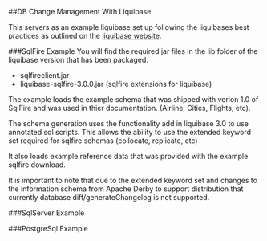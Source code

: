 ##DB Change Management With Liquibase

This servers as an example liquibase set up following the liquibases best practices as outlined on the [liquibase website](http://www.liquibase.org/bestpractices.html).

###SqlFire Example
You will find the required jar files in the lib folder of the liquibase version that has been packaged. 

* sqlfireclient.jar
* liquibase-sqlfire-3.0.0.jar (sqlfire extensions for liquibase)

The example loads the example schema that was shipped with verion 1.0 of SqlFire and was used in thier documentation. (Airline, Cities, Flights, etc).

The schema generation uses the functionality add in liquibase 3.0 to use annotated sql scripts. This allows the ability to use the extended keyword set required for sqlfire schemas (collocate, replicate, etc)

It also loads example reference data that was provided with the example sqlfire download.

It is important to note that due to the extended keyword set and changes to the information schema from Apache Derby to support distribution that currently database diff/generateChangelog is not supported.


###SqlServer Example


###PostgreSql Example
